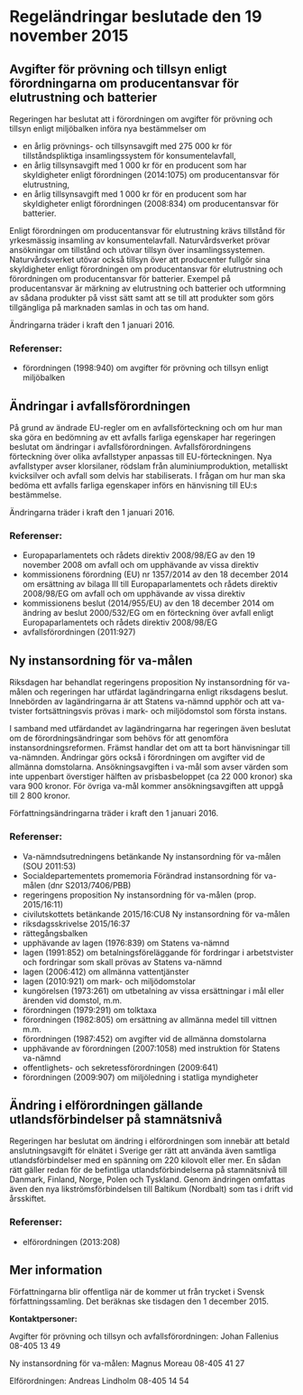 # Regeländringar beslutade den 19 november 2015

## Avgifter för prövning och tillsyn enligt förordningarna om producentansvar för elutrustning och batterier

Regeringen har beslutat att i förordningen om avgifter för prövning och tillsyn enligt miljöbalken införa nya bestämmelser om

* en årlig prövnings- och tillsynsavgift med 275 000 kr för tillståndspliktiga insamlingssystem för konsumentelavfall,
* en årlig tillsynsavgift med 1 000 kr för en producent som har skyldigheter enligt förordningen (2014:1075) om producentansvar för elutrustning,
* en årlig tillsynsavgift med 1 000 kr för en producent som har skyldigheter enligt förordningen (2008:834) om producentansvar för batterier.

Enligt förordningen om producentansvar för elutrustning krävs tillstånd för yrkesmässig insamling av konsumentelavfall. Naturvårdsverket prövar ansökningar om tillstånd och utövar tillsyn över insamlingssystemen. Naturvårdsverket utövar också tillsyn över att producenter fullgör sina skyldigheter enligt förordningen om producentansvar för elutrustning och förordningen om producentansvar för batterier. Exempel på producentansvar är märkning av elutrustning och batterier och utformning av sådana produkter på visst sätt samt att se till att produkter som görs tillgängliga på marknaden samlas in och tas om hand.

Ändringarna träder i kraft den 1 januari 2016.

### Referenser:

* förordningen (1998:940) om avgifter för prövning och tillsyn enligt miljöbalken

## Ändringar i avfallsförordningen

På grund av ändrade EU-regler om en avfallsförteckning och om hur man ska göra en bedömning av ett avfalls farliga egenskaper har regeringen beslutat om ändringar i avfallsförordningen. Avfallsförordningens förteckning över olika avfallstyper anpassas till EU-förteckningen. Nya avfallstyper avser klorsilaner, rödslam från aluminiumproduktion, metalliskt kvicksilver och avfall som delvis har stabiliserats. I frågan om hur man ska bedöma ett avfalls farliga egenskaper införs en hänvisning till EU:s bestämmelse.

Ändringarna träder i kraft den 1 januari 2016.

### Referenser:

* Europaparlamentets och rådets direktiv 2008/98/EG av den 19 november 2008 om avfall och om upphävande av vissa direktiv
* kommissionens förordning (EU) nr 1357/2014 av den 18 december 2014 om ersättning av bilaga III till Europaparlamentets och rådets direktiv 2008/98/EG om avfall och om upphävande av vissa direktiv
* kommissionens beslut (2014/955/EU) av den 18 december 2014 om ändring av beslut 2000/532/EG om en förteckning över avfall enligt Europaparlamentets och rådets direktiv 2008/98/EG
* avfallsförordningen (2011:927)

## Ny instansordning för va-målen

Riksdagen har behandlat regeringens proposition Ny instansordning för va-målen och regeringen har utfärdat lagändringarna enligt riksdagens beslut. Innebörden av lagändringarna är att Statens va-nämnd upphör och att va-tvister fortsättningsvis prövas i mark- och miljödomstol som första instans.

I samband med utfärdandet av lagändringarna har regeringen även beslutat om de förordningsändringar som behövs för att genomföra instansordningsreformen. Främst handlar det om att ta bort hänvisningar till va-nämnden. Ändringar görs också i förordningen om avgifter vid de allmänna domstolarna. Ansökningsavgiften i va-mål som avser värden som inte uppenbart överstiger hälften av prisbasbeloppet (ca 22 000 kronor) ska vara 900 kronor. För övriga va-mål kommer ansökningsavgiften att uppgå till 2 800 kronor.

Författningsändringarna träder i kraft den 1 januari 2016.

### Referenser:

* Va-nämndsutredningens betänkande Ny instansordning för va-målen (SOU 2011:53)
* Socialdepartementets promemoria Förändrad instansordning för va-målen (dnr S2013/7406/PBB)
* regeringens proposition Ny instansordning för va-målen (prop. 2015/16:11)
* civilutskottets betänkande 2015/16:CU8 Ny instansordning för va-målen
* riksdagsskrivelse 2015/16:37
* rättegångsbalken
* upphävande av lagen (1976:839) om Statens va-nämnd
* lagen (1991:852) om betalningsföreläggande för fordringar i arbetstvister och fordringar som skall prövas av Statens va-nämnd
* lagen (2006:412) om allmänna vattentjänster
* lagen (2010:921) om mark- och miljödomstolar
* kungörelsen (1973:261) om utbetalning av vissa ersättningar i mål eller ärenden vid domstol, m.m.
* förordningen (1979:291) om tolktaxa
* förordningen (1982:805) om ersättning av allmänna medel till vittnen m.m.
* förordningen (1987:452) om avgifter vid de allmänna domstolarna
* upphävande av förordningen (2007:1058) med instruktion för Statens va-nämnd
* offentlighets- och sekretessförordningen (2009:641)
* förordningen (2009:907) om miljöledning i statliga myndigheter

## Ändring i elförordningen gällande utlandsförbindelser på stamnätsnivå

Regeringen har beslutat om ändring i elförordningen som innebär att betald anslutningsavgift för elnätet i Sverige ger rätt att använda även samtliga utlandsförbindelser med en spänning om 220 kilovolt eller mer. En sådan rätt gäller redan för de befintliga utlandsförbindelserna på stamnätsnivå till Danmark, Finland, Norge, Polen och Tyskland. Genom ändringen omfattas även den nya likströmsförbindelsen till Baltikum (Nordbalt) som tas i drift vid årsskiftet.

### Referenser:

* elförordningen (2013:208)

## **Mer information**

Författningarna blir offentliga när de kommer ut från trycket i Svensk författningssamling. Det beräknas ske tisdagen den 1 december 2015.

**Kontaktpersoner:**

Avgifter för prövning och tillsyn och avfallsförordningen: Johan Fallenius 08-405 13 49

Ny instansordning för va-målen: Magnus Moreau 08-405 41 27

Elförordningen: Andreas Lindholm 08-405 14 54
